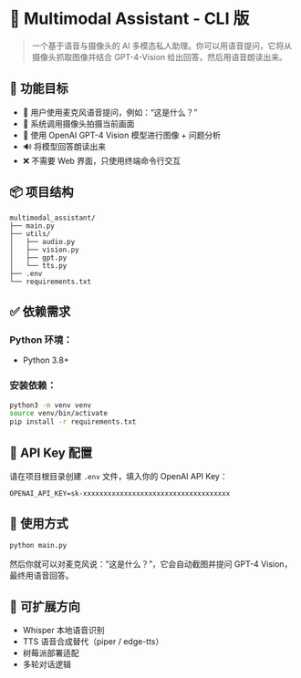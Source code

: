 # 🧠 Multimodal Assistant - CLI 版

> 一个基于语音与摄像头的 AI 多模态私人助理。你可以用语音提问，它将从摄像头抓取图像并结合 GPT-4-Vision 给出回答，然后用语音朗读出来。

## 📌 功能目标

- 🎤 用户使用麦克风语音提问，例如：“这是什么？”
- 📸 系统调用摄像头拍摄当前画面
- 🤖 使用 OpenAI GPT-4 Vision 模型进行图像 + 问题分析
- 🔊 将模型回答朗读出来
- ❌ 不需要 Web 界面，只使用终端命令行交互

## 📦 项目结构

```
multimodal_assistant/
├── main.py
├── utils/
│   ├── audio.py
│   ├── vision.py
│   ├── gpt.py
│   └── tts.py
├── .env
└── requirements.txt
```

## ✅ 依赖需求

### Python 环境：
- Python 3.8+

### 安装依赖：

```bash
python3 -m venv venv
source venv/bin/activate
pip install -r requirements.txt
```

## 🔐 API Key 配置

请在项目根目录创建 `.env` 文件，填入你的 OpenAI API Key：

```
OPENAI_API_KEY=sk-xxxxxxxxxxxxxxxxxxxxxxxxxxxxxxxxxxxx
```

## 🚀 使用方式

```bash
python main.py
```

然后你就可以对麦克风说：“这是什么？”，它会自动截图并提问 GPT-4 Vision，最终用语音回答。

## 🔄 可扩展方向

- Whisper 本地语音识别
- TTS 语音合成替代（piper / edge-tts）
- 树莓派部署适配
- 多轮对话逻辑
